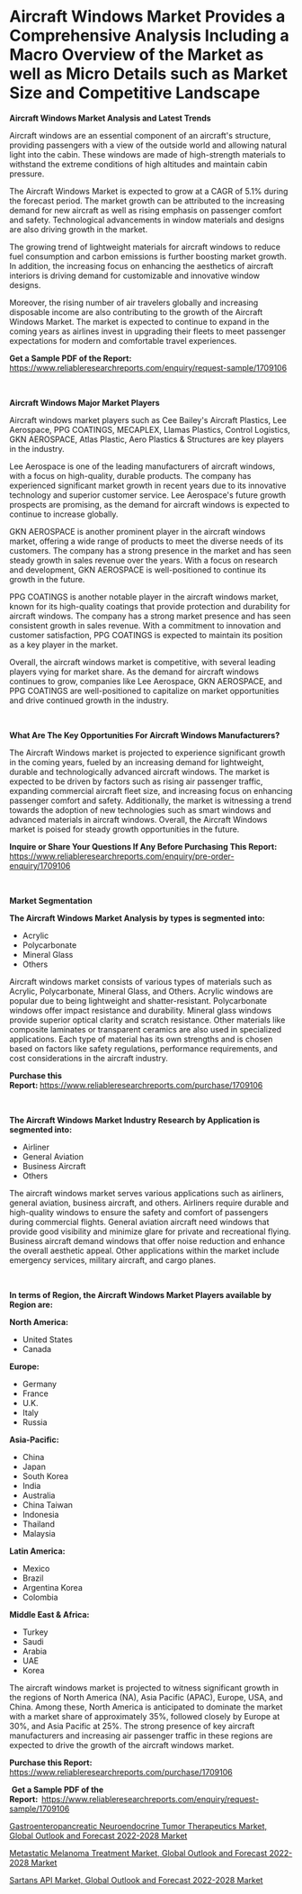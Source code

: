 <p><h1>Aircraft Windows Market Provides a Comprehensive Analysis Including a Macro Overview of the Market as well as Micro Details such as Market Size and Competitive Landscape</h1></p><p><strong>Aircraft Windows Market Analysis and Latest Trends</strong></p>
<p><p>Aircraft windows are an essential component of an aircraft's structure, providing passengers with a view of the outside world and allowing natural light into the cabin. These windows are made of high-strength materials to withstand the extreme conditions of high altitudes and maintain cabin pressure.</p><p>The Aircraft Windows Market is expected to grow at a CAGR of 5.1% during the forecast period. The market growth can be attributed to the increasing demand for new aircraft as well as rising emphasis on passenger comfort and safety. Technological advancements in window materials and designs are also driving growth in the market.</p><p>The growing trend of lightweight materials for aircraft windows to reduce fuel consumption and carbon emissions is further boosting market growth. In addition, the increasing focus on enhancing the aesthetics of aircraft interiors is driving demand for customizable and innovative window designs.</p><p>Moreover, the rising number of air travelers globally and increasing disposable income are also contributing to the growth of the Aircraft Windows Market. The market is expected to continue to expand in the coming years as airlines invest in upgrading their fleets to meet passenger expectations for modern and comfortable travel experiences.</p></p>
<p><strong>Get a Sample PDF of the Report:&nbsp;</strong> <a href="https://www.reliableresearchreports.com/enquiry/request-sample/1709106">https://www.reliableresearchreports.com/enquiry/request-sample/1709106</a></p>
<p>&nbsp;</p>
<p><strong>Aircraft Windows Major Market Players</strong></p>
<p><p>Aircraft windows market players such as Cee Bailey's Aircraft Plastics, Lee Aerospace, PPG COATINGS, MECAPLEX, Llamas Plastics, Control Logistics, GKN AEROSPACE, Atlas Plastic, Aero Plastics & Structures are key players in the industry.</p><p>Lee Aerospace is one of the leading manufacturers of aircraft windows, with a focus on high-quality, durable products. The company has experienced significant market growth in recent years due to its innovative technology and superior customer service. Lee Aerospace's future growth prospects are promising, as the demand for aircraft windows is expected to continue to increase globally.</p><p>GKN AEROSPACE is another prominent player in the aircraft windows market, offering a wide range of products to meet the diverse needs of its customers. The company has a strong presence in the market and has seen steady growth in sales revenue over the years. With a focus on research and development, GKN AEROSPACE is well-positioned to continue its growth in the future.</p><p>PPG COATINGS is another notable player in the aircraft windows market, known for its high-quality coatings that provide protection and durability for aircraft windows. The company has a strong market presence and has seen consistent growth in sales revenue. With a commitment to innovation and customer satisfaction, PPG COATINGS is expected to maintain its position as a key player in the market.</p><p>Overall, the aircraft windows market is competitive, with several leading players vying for market share. As the demand for aircraft windows continues to grow, companies like Lee Aerospace, GKN AEROSPACE, and PPG COATINGS are well-positioned to capitalize on market opportunities and drive continued growth in the industry.</p></p>
<p>&nbsp;</p>
<p><strong>What Are The Key Opportunities For Aircraft Windows Manufacturers?</strong></p>
<p><p>The Aircraft Windows market is projected to experience significant growth in the coming years, fueled by an increasing demand for lightweight, durable and technologically advanced aircraft windows. The market is expected to be driven by factors such as rising air passenger traffic, expanding commercial aircraft fleet size, and increasing focus on enhancing passenger comfort and safety. Additionally, the market is witnessing a trend towards the adoption of new technologies such as smart windows and advanced materials in aircraft windows. Overall, the Aircraft Windows market is poised for steady growth opportunities in the future.</p></p>
<p><strong>Inquire or Share Your Questions If Any Before Purchasing This Report:</strong> <a href="https://www.reliableresearchreports.com/enquiry/pre-order-enquiry/1709106">https://www.reliableresearchreports.com/enquiry/pre-order-enquiry/1709106</a></p>
<p>&nbsp;</p>
<p><strong>Market Segmentation</strong></p>
<p><strong>The Aircraft Windows Market Analysis by types is segmented into:</strong></p>
<p><ul><li>Acrylic</li><li>Polycarbonate</li><li>Mineral Glass</li><li>Others</li></ul></p>
<p><p>Aircraft windows market consists of various types of materials such as Acrylic, Polycarbonate, Mineral Glass, and Others. Acrylic windows are popular due to being lightweight and shatter-resistant. Polycarbonate windows offer impact resistance and durability. Mineral glass windows provide superior optical clarity and scratch resistance. Other materials like composite laminates or transparent ceramics are also used in specialized applications. Each type of material has its own strengths and is chosen based on factors like safety regulations, performance requirements, and cost considerations in the aircraft industry.</p></p>
<p><strong>Purchase this Report:&nbsp;</strong><a href="https://www.reliableresearchreports.com/purchase/1709106">https://www.reliableresearchreports.com/purchase/1709106</a></p>
<p>&nbsp;</p>
<p><strong>The Aircraft Windows Market Industry Research by Application is segmented into:</strong></p>
<p><ul><li>Airliner</li><li>General Aviation</li><li>Business Aircraft</li><li>Others</li></ul></p>
<p><p>The aircraft windows market serves various applications such as airliners, general aviation, business aircraft, and others. Airliners require durable and high-quality windows to ensure the safety and comfort of passengers during commercial flights. General aviation aircraft need windows that provide good visibility and minimize glare for private and recreational flying. Business aircraft demand windows that offer noise reduction and enhance the overall aesthetic appeal. Other applications within the market include emergency services, military aircraft, and cargo planes.</p></p>
<p>&nbsp;</p>
<p><strong>In terms of Region, the Aircraft Windows Market Players available by Region are:</strong></p>
<p>
    <p> <strong> North America: </strong>
        <ul>
            <li>United States</li>
            <li>Canada</li>
        </ul>
        </p> 
    <p> <strong> Europe: </strong>
        <ul>
            <li>Germany</li>
            <li>France</li>
            <li>U.K.</li>
            <li>Italy</li>
            <li>Russia</li>
        </ul>
        </p> 
    <p> <strong> Asia-Pacific: </strong>
        <ul>
            <li>China</li>
            <li>Japan</li>
            <li>South Korea</li>
            <li>India</li>
            <li>Australia</li>
            <li>China Taiwan</li>
            <li>Indonesia</li>
            <li>Thailand</li>
            <li>Malaysia</li>
        </ul>
        </p> 
    <p> <strong> Latin America: </strong>
        <ul>
            <li>Mexico</li>
            <li>Brazil</li>
            <li>Argentina Korea</li>
            <li>Colombia</li>
        </ul>
        </p> 
    <p> <strong> Middle East & Africa: </strong>
        <ul>
            <li>Turkey</li>
            <li>Saudi</li>
            <li>Arabia</li>
            <li>UAE</li>
            <li>Korea</li>
        </ul>
    </p>
    </p>
<p><p>The aircraft windows market is projected to witness significant growth in the regions of North America (NA), Asia Pacific (APAC), Europe, USA, and China. Among these, North America is anticipated to dominate the market with a market share of approximately 35%, followed closely by Europe at 30%, and Asia Pacific at 25%. The strong presence of key aircraft manufacturers and increasing air passenger traffic in these regions are expected to drive the growth of the aircraft windows market.</p></p>
<p><strong>Purchase this Report: </strong><a href="https://www.reliableresearchreports.com/purchase/1709106">https://www.reliableresearchreports.com/purchase/1709106</a></p>
<p>&nbsp;<strong>Get a Sample PDF of the Report:&nbsp;&nbsp;</strong><a href="https://www.reliableresearchreports.com/enquiry/request-sample/1709106">https://www.reliableresearchreports.com/enquiry/request-sample/1709106</a></p>
<p><strong></strong></p>
<p><p><a href="https://view.publitas.com/reportprime-1/gastroenteropancreatic-neuroendocrine-tumor-therapeutics-market-global-outlook-and-forecast-2022-2028-market-provides-a-comprehensive-analysis-including-a-macro-overview-of-the-market-as-well-as-micro-details-such-as-market-size-and-competitive-landscape/">Gastroenteropancreatic Neuroendocrine Tumor Therapeutics Market, Global Outlook and Forecast 2022-2028 Market</a></p><p><a href="https://view.publitas.com/reportprime-1/metastatic-melanoma-treatment-market-global-outlook-and-forecast-2022-2028-market-research-report-unlocks-analysis-on-the-market-financial-status-market-size-and-market-revenue-upto-2030-yojazoygwd7x/">Metastatic Melanoma Treatment Market, Global Outlook and Forecast 2022-2028 Market</a></p><p><a href="https://view.publitas.com/reportprime-1/sartans-api-market-global-outlook-and-forecast-2022-2028-market-size-2023-2030-global-industrial-analysis-key-geographical-regions-market-share-top-key-players-product-types-and-forecast-research-report/">Sartans API Market, Global Outlook and Forecast 2022-2028 Market</a></p></p>